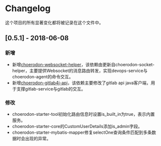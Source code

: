 # Changelog

这个项目的所有显著变化都将被记录在这个文件中。

## [0.5.1] - 2018-06-08

### 新增

- 新增[choerodon-websocket-helper](./choerodon-websocket-helper/README.md)，该依赖由更新自choerodon-socket-helper，主要提供Websocket的消息路由转发，实现devops-service与choerodon-agent的命令交互。
- 新增[choerodon-gitlab4j-api](./choerodon-gitlab4j-api/README.md)，该依赖主要修改了gitlab api java客户端，用于支撑gitlab-service与gitlab的交互。

### 修改

- choerodon-starter-tool初始化路由信息时设置is_built_in为true，表示内置服务。
- choerodon-starter-core的CustomUserDetails添加is_admin字段。
- choerodon-starter-mybatis-mapper修复selectOne查询条件匹配到多条数据时会出现的异常。